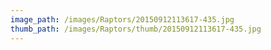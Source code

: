 ```yaml
---
image_path: /images/Raptors/20150912113617-435.jpg
thumb_path: /images/Raptors/thumb/20150912113617-435.jpg
---
```


